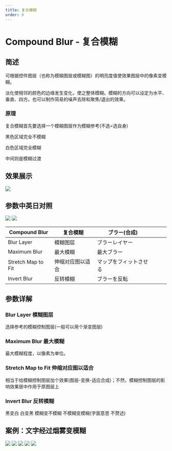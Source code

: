 ```yaml
---
title: 复合模糊
order: 9
---
```


# Compound Blur - 复合模糊

## 简述

可根据控件图层（也称为模糊图层或模糊图）的明亮度值使效果图层中的像素变模糊。

淡化使相邻的颜色的边缘发生变化，使之整体模糊。模糊的方向可以设定为水平、垂直、四方。也可以制作简易的噪声去除和聚焦/退出的效果。

### 原理

复合模糊首先要选择一个模糊图层作为模糊参考(不选=选自身)

黑色区域完全不模糊

白色区域完全模糊

中间则是模糊过渡

## 效果展示

![](https://mir.yuelili.com/user/AE/effects/ext/image00582.jpg)

## 参数中英日对照

![](https://mir.yuelili.com/user/AE/effects/AE-Effects-Blur-Sharpen-Compound_Blur.png)
![](https://mir.yuelili.com/user/AE/effects/AE-Effects-Blur-Sharpen-Compound_Blur_cn.png)

| Compound Blur      | 复合模糊         | ブラー(合成)           |     |     |     |
| ------------------ | ---------------- | ---------------------- | --- | --- | --- |
| Blur Layer         | 模糊图层         | ブラーレイヤー         |     |     |     |
| Maximum Blur       | 最大模糊         | 最大ブラー             |     |     |     |
| Stretch Map to Fit | 伸缩对应图以适合 | マップをフィットさせる |     |     |     |
| Invert Blur        | 反转模糊         | ブラーを反転           |     |     |     |

## 参数详解

### Blur Layer 模糊图层

选择参考的模糊控制图层(一般可以用个渐变图层)

### Maximum Blur 最大模糊

最大模糊程度，以像素为单位。

### Stretch Map to Fit 伸缩对应图以适合

相当于给模糊控制图层加个效果(图层-变换-适应合成)；不然，模糊控制图层的影响效果居中作用于原图层上

### Invert Blur 反转模糊

黑变白 白变黑 模糊变不模糊 不模糊变模糊(字面意思 不赘述)

## 案例：文字经过烟雾变模糊

![](https://mir.yuelili.com/user/AE/effects/list/Blur-Sharpen-Compound_Blur0.png)
![](https://mir.yuelili.com/user/AE/effects/list/Blur-Sharpen-Compound_Blur1.png)
![](https://mir.yuelili.com/user/AE/effects/list/Blur-Sharpen-Compound_Blur2.png)
![](https://mir.yuelili.com/user/AE/effects/list/Blur-Sharpen-Compound_Blur3.png)
![](https://mir.yuelili.com/user/AE/effects/list/Blur-Sharpen-Compound_Blur4.png)
